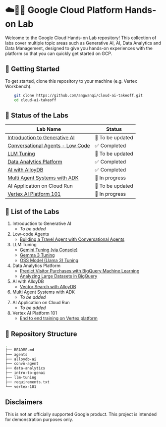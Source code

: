 # ☁️👨‍💻 Google Cloud Platform Hands-on Lab

Welcome to the Google Cloud Hands-on Lab repository! This collection of labs cover multiple topic areas such as Generative AI, AI, Data Analytics and Data Management, designed to give you hands-on experiences with the platform so that you can quickly get started on GCP. 

## 🚀 Getting Started
To get started, clone this repository to your machine (e.g. Vertex Workbench). 
```bash
    git clone https://github.com/angwanqi/cloud-ai-takeoff.git
    cd cloud-ai-takeoff
 ```
## 🔧 Status of the Labs
| Lab Name | Status |
| --- | --- |
| [Introduction to Generative AI](intro-to-genai)  | 🚧 To be updated |
| [Conversational Agents - Low Code](convo-agent) | ✅ Completed |
| [LLM Tuning](llm-tuning) | 🚧 To be updated |
| [Data Analytics Platform](data-analytics) | ✅ Completed |
| [AI with AlloyDB](alloydb-ai) | ✅ Completed |
| [Multi Agent Systems with ADK](agents) | 🚧 In progress |
| AI Application on Cloud Run | 🚧 To be updated |
| [Vertex AI Platform 101](vertex-101) | 🚧 In progress |

## 🤖 List of the Labs
1. Introduction to Generative AI
    - *To be added*
2. Low-code Agents
    - [Building a Travel Agent with Conversational Agents](convo-agent/travel_convo_agent.md)
3. LLM Tuning
    - [Gemini Tuning (via Console)](https://cloud.google.com/vertex-ai/generative-ai/docs/models/gemini-use-supervised-tuning#console)
    - [Gemma 3 Tuning](llm-tuning/gemma3_finetuning_on_vertex.ipynb)
    - [OSS Model (Llama 3) Tuning](llm-tuning/llama3_finetuning_on_vertex.ipynb)
4. Data Analytics Platform
    - [Predict Visitor Purchases with BigQuery Machine Learning](data-analytics/bigquery-ml)
    - [Analyzing Large Datasets in BigQuery](data-analytics/bigquery)
5. AI with AlloyDB
    - [Vector Search with AlloyDB](alloydb-ai/vector_search_with_alloydb.md)
6. Multi Agent Systems with ADK
    - *To be added*
7. AI Application on Cloud Run
    - *To be added*
8. Vertex AI Platform 101
    - [End to end training on Vertex platform](vertex-101)


## 🧱 Repository Structure
```bash
.
├── README.md
├── agents
├── alloydb-ai
├── convo-agent
├── data-analytics
├── intro-to-genai
├── llm-tuning
├── requirements.txt
└── vertex-101
```

## Disclaimers
This is not an officially supported Google product. This project is intended for demonstration purposes only.
